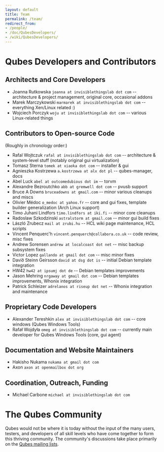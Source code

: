 ```yaml
---
layout: default
title: Team
permalink: /team/
redirect_from:
- /people/
- /doc/QubesDevelopers/
- /wiki/QubesDevelopers/
---
```


Qubes Developers and Contributors
=================================

Architects and Core Developers
------------------------------

-   Joanna Rutkowska `joanna at invisiblethingslab dot com` -- architecture & project management, original core, occasional addons
-   Marek Marczykowski `marmarek at invisiblethingslab dot com` -- everything Xen/Linux related :)
-   Wojciech Porczyk `woju at invisiblethingslab dot com` -- various Linux-related things

Contributors to Open-source Code
--------------------------------

(Roughly in chronology order:)

-   Rafal Wojtczuk `rafal at invisiblethingslab dot com` -- architecture & system-level stuff (notably original gui virtualization)
-   Tomasz Sterna `tomek at xiaoka dot com` -- installer & gui
-   Agnieszka Kostrzewa `a.kostrzewa at alx dot pl` -- qubes-manager, docs
-   Abel Luck `abel at outcomedubious dot im` -- torvm
-   Alexandre Bezroutchko `abb at gremwell dot com` -- pvusb support
-   Bruce A Downs `bruceadowns at gmail.com` -- minor various cleanups and miscs
-   Olivier Médoc `o_medoc at yahoo.fr` -- core and gui fixes, template builder generalization (Arch Linux support)
-   Timo Juhani Lindfors `timo.lindfors at iki.fi` -- minor core cleanups
-   Radoslaw Szkodzinski `astralstorm at gmail.com` -- minor gui build fixes
-   László Zrubecz `mail at zrubi.hu` -- HCL wiki page maintenance, HCL scripts
-   Vincent Penquerc'h `vincent.penquerch@collabora.co.uk` -- code review, misc fixes
-   Andrew Sorensen `andrew at localcoast dot net` -- misc backup subsystem fixes
-   Victor Lopez `gallando at gmail dot com` -- misc minor fixes
-   Davíð Steinn Geirsson `david at dsg dot is` -- initial Debian template integration
-   HW42 `hw42 at ipsumj dot de` -- Debian templates improvements
-   Jason Mehring `nrgaway at gmail dot com` -- Debian templates improvements, Whonix integration
-   Patrick Schleizer `adrelanos at riseup dot net` -- Whonix integration and maintenance

Proprietary Code Developers
---------------------------

-   Alexander Tereshkin `alex at invisiblethingslab dot com` -- core windows (Qubes Windows Tools)
-   Rafał Wojdyła `omeg at invisiblethingslab dot com` -- currently main developer for Qubes Windows Tools (core, gui agent)

Documentation and Website Maintainers
-------------------------------------

-   Hakisho Nukama `nukama at gmail dot com`
-   Axon `axon at openmailbox dot org`

Coordination, Outreach, Funding
------------------------------

- Michael Carbone `michael at invisiblethingslab dot com`


The Qubes Community
===================

Qubes would not be where it is today without the input of the many
users, testers, and developers of all skill levels who have come together
to form this thriving community. The community's discussions take place
primarily on the [Qubes mailing lists](/doc/mailing-lists/).

